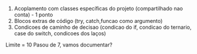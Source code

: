1. Acoplamento com classes específicas do projeto (compartilhado nao conta) - 1 ponto
1. Blocos extras de código (try, catch,funcao como argumento)
1. Condicoes de caminho de decisao (condicao do if, condicao do ternario, case do switch, condicoes dos laços)

Limite = 10
Pasou de 7, vamos documentar?